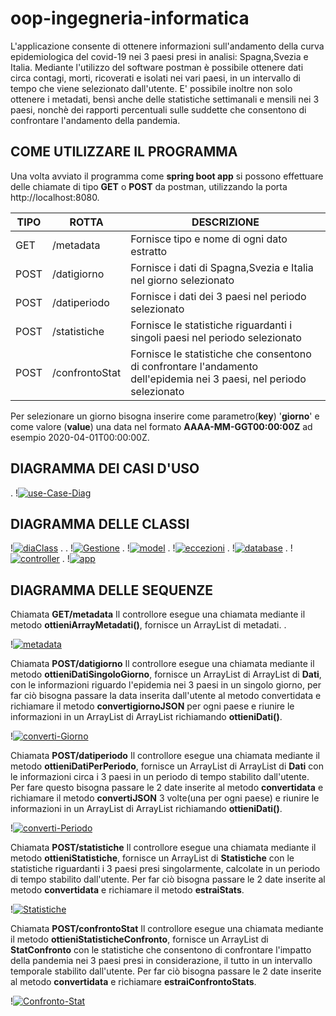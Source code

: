 # oop-ingegneria-informatica
L'applicazione consente di ottenere informazioni sull'andamento della curva epidemiologica del covid-19 nei 3 paesi presi in analisi: Spagna,Svezia e Italia. Mediante l'utilizzo del software postman è possibile ottenere dati circa contagi, morti, ricoverati e isolati nei vari paesi, in un intervallo di tempo che viene selezionato dall'utente. E' possibile inoltre non solo ottenere i metadati, bensì anche delle statistiche settimanali e mensili nei 3 paesi, nonchè dei rapporti percentuali sulle suddette che consentono di confrontare l'andamento della pandemia.

## __COME UTILIZZARE IL PROGRAMMA__
Una volta avviato il programma come __spring boot app__ si possono effettuare delle chiamate di tipo __GET__ o __POST__ da postman, utilizzando la porta http://localhost:8080.

TIPO | ROTTA| DESCRIZIONE
-----|-----|-----
GET  |/metadata| Fornisce tipo e nome di ogni dato estratto
POST|/datigiorno|Fornisce i dati di Spagna,Svezia e Italia nel giorno selezionato
POST|/datiperiodo|Fornisce i dati dei 3 paesi nel periodo selezionato
POST|/statistiche| Fornisce le statistiche riguardanti i singoli paesi nel periodo selezionato
POST|/confrontoStat|Fornisce le statistiche che consentono di confrontare l'andamento dell'epidemia nei 3 paesi, nel periodo selezionato

Per selezionare un giorno bisogna inserire come parametro(__key__) '__giorno__' e come valore (__value__) 
una data nel formato __AAAA-MM-GGT00:00:00Z__ ad esempio 2020-04-01T00:00:00Z.
## DIAGRAMMA DEI CASI D'USO
.
!<a href="https://imgbb.com/"><img src="https://i.ibb.co/Tgbt90Q/use-Case-Diag.png" alt="use-Case-Diag" border="0"></a>

## DIAGRAMMA DELLE CLASSI

!<a href="https://ibb.co/V2Rs4DV"><img src="https://i.ibb.co/2gxT4Pq/diaClass.png" alt="diaClass" border="0"></a>
.
.
!<a href="https://imgbb.com/"><img src="https://i.ibb.co/SQtc99x/Gestione.png" alt="Gestione" border="0"></a>
.
!<a href="https://imgbb.com/"><img src="https://i.ibb.co/wdqk7vP/model.png" alt="model" border="0"></a>
.
!<a href="https://imgbb.com/"><img src="https://i.ibb.co/2cBpgVh/eccezioni.png" alt="eccezioni" border="0"></a>
.
!<a href="https://imgbb.com/"><img src="https://i.ibb.co/LYLsY83/database.png" alt="database" border="0"></a>
.
!<a href="https://imgbb.com/"><img src="https://i.ibb.co/QrWKPC8/controller.png" alt="controller" border="0"></a>
.
!<a href="https://imgbb.com/"><img src="https://i.ibb.co/2FbTC8g/app.png" alt="app" border="0"></a>

## DIAGRAMMA DELLE SEQUENZE

Chiamata __GET/metadata__ 
Il controllore esegue una chiamata mediante il metodo __ottieniArrayMetadati()__, fornisce un ArrayList di metadati.
.

!<a href="https://imgbb.com/"><img src="https://i.ibb.co/Lzk511G/metadata.png" alt="metadata" border="0"></a>

Chiamata __POST/datigiorno__
Il controllore esegue una chiamata mediante il metodo __ottieniDatiSingoloGiorno__, fornisce un ArrayList di ArrayList di __Dati__, con le informazioni riguardo l'epidemia nei 3 paesi in un singolo giorno, per far ciò bisogna passare la data inserita dall'utente al metodo convertidata e richiamare il metodo __convertigiornoJSON__ per ogni paese e riunire le informazioni in un ArrayList di ArrayList richiamando __ottieniDati()__.


!<a href="https://ibb.co/njMzNzm"><img src="https://i.ibb.co/tDp8T8K/converti-Giorno.png" alt="converti-Giorno" border="0"></a>


Chiamata __POST/datiperiodo__
Il controllore esegue una chiamata mediante il metodo __ottieniDatiPerPeriodo__, fornisce un ArrayList di ArrayList di __Dati__  con le informazioni circa i 3 paesi in un periodo di tempo stabilito dall'utente. Per fare questo bisogna passare le 2 date inserite al metodo __convertidata__ e richiamare il metodo __convertiJSON__ 3 volte(una per ogni paese) e riunire le informazioni in un ArrayList di ArrayList richiamando __ottieniDati()__.


!<a href="https://ibb.co/h9C7MjR"><img src="https://i.ibb.co/8sXKBpD/converti-Periodo.png" alt="converti-Periodo" border="0"></a>


Chiamata __POST/statistiche__
Il controllore esegue una chiamata mediante il metodo __ottieniStatistiche__, fornisce un ArrayList di __Statistiche__ con le statistiche riguardanti i 3 paesi presi singolarmente, calcolate in un periodo di tempo stabilito dall'utente. Per far ciò bisogna passare le 2 date inserite al metodo __convertidata__ e richiamare il metodo __estraiStats__.


!<a href="https://imgbb.com/"><img src="https://i.ibb.co/4d4Q4wk/Statistiche.png" alt="Statistiche" border="0"></a>


Chiamata __POST/confrontoStat__
Il controllore esegue una chiamata mediante il metodo __ottieniStatisticheConfronto__, fornisce un ArrayList di __StatConfronto__ con le statistiche che consentono di confrontare l'impatto della pandemia nei 3 paesi presi in considerazione, il tutto in un intervallo temporale stabilito dall'utente. Per far ciò bisogna passare le 2 date inserite al metodo __convertidata__ e richiamare __estraiConfrontoStats__.


!<a href="https://imgbb.com/"><img src="https://i.ibb.co/ssdgFgc/Confronto-Stat.png" alt="Confronto-Stat" border="0"></a>

